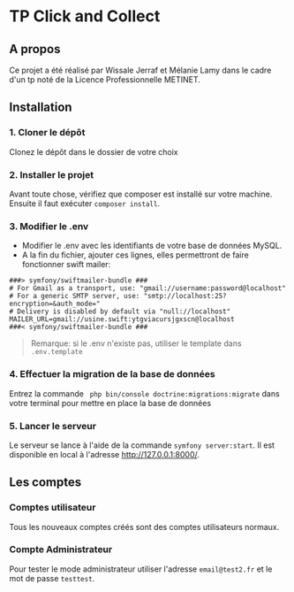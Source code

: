 # TP Click and Collect

## A propos

Ce projet a été réalisé par Wissale Jerraf et Mélanie Lamy dans le cadre d'un tp noté de la Licence Professionnelle METINET.
## Installation
### 1. Cloner le dépôt

Clonez le dépôt dans le dossier de votre choix

### 2. Installer le projet

Avant toute chose, vérifiez que composer est installé sur votre machine. Ensuite il faut exécuter `composer install`.

### 3. Modifier le .env

- Modifier le .env avec les identifiants de votre base de données MySQL.
- A la fin du fichier, ajouter ces lignes, elles permettront de faire fonctionner swift mailer:
```
###> symfony/swiftmailer-bundle ###
# For Gmail as a transport, use: "gmail://username:password@localhost"
# For a generic SMTP server, use: "smtp://localhost:25?encryption=&auth_mode="
# Delivery is disabled by default via "null://localhost"
MAILER_URL=gmail://usine.swift:ytgviacursjgxscn@localhost
###< symfony/swiftmailer-bundle ###
```

> Remarque: si le .env n'existe pas, utiliser le template dans `.env.template`

### 4. Effectuer la migration de la base de données

Entrez la commande ` php bin/console doctrine:migrations:migrate` dans votre terminal pour mettre en place la base de données

### 5. Lancer le serveur

Le serveur se lance à l'aide de la commande `symfony server:start`. Il est disponible en local à l'adresse http://127.0.0.1:8000/.

## Les comptes

### Comptes utilisateur
Tous les nouveaux comptes créés sont des comptes utilisateurs normaux.

### Compte Administrateur
Pour tester le mode administrateur utiliser l'adresse `email@test2.fr` et le mot de passe `testtest`.
